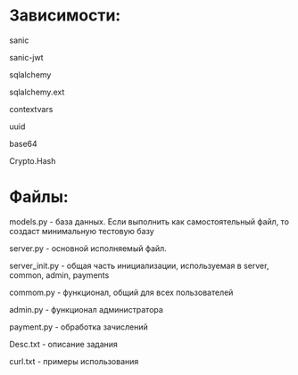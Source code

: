 Зависимости:
===========

sanic

sanic-jwt

sqlalchemy

sqlalchemy.ext

contextvars

uuid

base64

Crypto.Hash


Файлы:
=====

models.py - база данных. Если выполнить как самостоятельный файл, то создаст минимальную тестовую базу

server.py - основной исполняемый файл.

server_init.py - общая часть инициализации, используемая в server, common, admin, payments

commom.py - функционал, общий для всех пользователей

admin.py - функционал администратора

payment.py - обработка зачислений

Desc.txt - описание задания

curl.txt - примеры использования

